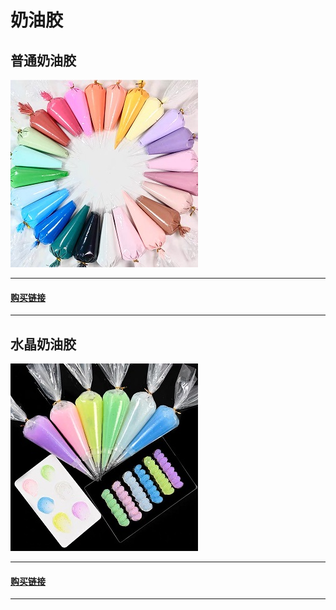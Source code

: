 # 奶油胶
## 普通奶油胶
![1](./images/1.jpg)
***
#### [购买链接](https://item.taobao.com/item.htm?ut_sk=1.WyfEG9a5a0UDAMxztzei60En_21380790_1681834690554.Copy.ShareGlobalNavigation_1&id=618807481770&sourceType=item&suid=A4D6BE7B-C6B2-4184-9B33-F7BCC41F3580&un=96ae4cda441896e44884162d69c42e32&share_crt_v=1&un_site=0&spm=a2159r.13376460.0.0&sp_abtk=gray_ShareGlobalNavigation_1_code_simpleios2&tbSocialPopKey=shareItem&sp_tk=dm9HWGRsdUlrUDE%3D&cpp=1&shareurl=true&short_name=h.UH2iAIN&bxsign=scdAIXuT0-JU80IePA7PCN5SMEBcYLG3waELtgr0N2Osfhq_OE03WIP-0i2CHFkWIKZe9tBA_XT7uHN2U1XSj17L1wEPn_fwAS4PaJkbPOON0oXv1G5Rv1DLwoDyliSUoyq0mGBU0uDyDROXyGHgXdrMQ&tk=voGXdluIkP1&app=chrome)
---
## 水晶奶油胶
![2](./images/2.jpg)
***
#### [购买链接](https://item.taobao.com/item.htm?ut_sk=1.WyfEG9a5a0UDAMxztzei60En_21380790_1681834690554.Copy.ShareGlobalNavigation_1&id=678409968393&sourceType=item&suid=BB579E39-BEEC-4A83-B097-1C77255F7A1A&un=96ae4cda441896e44884162d69c42e32&share_crt_v=1&un_site=0&spm=a2159r.13376460.0.0&sp_abtk=gray_ShareGlobalNavigation_1_code_simpleios2&tbSocialPopKey=shareItem&sp_tk=ZEh6dWRsdXNlWDY%3D&cpp=1&shareurl=true&short_name=h.UH2ishp&bxsign=scdkCy8lkDYv8qJSO4EzOFTs9nhFajKpfkmuwBUfkH7J85J7G0UbMCdNthdHkg2qTPyeDXTnlVe2wbgznHeBdGSYgPrtabuN3M_A4IVtRwd7SFx8gLfhAvNtvaO5mI4aGqMmsuFsJzhtN51PVWLy58o1g&tk=dHzudluseX6&app=chrome)
---